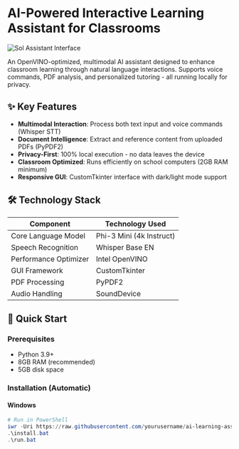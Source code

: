 # AI-Powered Interactive Learning Assistant for Classrooms

![Sol Assistant Interface](https://github.com/yourusername/ai-learning-assistant/blob/main/assets/screenshot.png?raw=true)

An OpenVINO-optimized, multimodal AI assistant designed to enhance classroom learning through natural language interactions. Supports voice commands, PDF analysis, and personalized tutoring - all running locally for privacy.

## ✨ Key Features

- **Multimodal Interaction**: Process both text input and voice commands (Whisper STT)
- **Document Intelligence**: Extract and reference content from uploaded PDFs (PyPDF2)
- **Privacy-First**: 100% local execution - no data leaves the device
- **Classroom Optimized**: Runs efficiently on school computers (2GB RAM minimum)
- **Responsive GUI**: CustomTkinter interface with dark/light mode support

## 🛠️ Technology Stack

| Component              | Technology Used           |
|------------------------|---------------------------|
| Core Language Model    | Phi-3 Mini (4k Instruct)  |
| Speech Recognition     | Whisper Base EN           |
| Performance Optimizer  | Intel OpenVINO            | 
| GUI Framework          | CustomTkinter             |
| PDF Processing         | PyPDF2                    |
| Audio Handling         | SoundDevice               |

## 🚀 Quick Start

### Prerequisites
- Python 3.9+
- 8GB RAM (recommended)
- 5GB disk space

### Installation (Automatic)

#### Windows
```powershell
# Run in PowerShell
iwr -Uri https://raw.githubusercontent.com/yourusername/ai-learning-assistant/main/install.bat -OutFile install.bat
.\install.bat
.\run.bat
